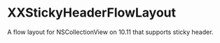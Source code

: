 # XXStickyHeaderFlowLayout
A flow layout for NSCollectionView on 10.11 that supports sticky header.
